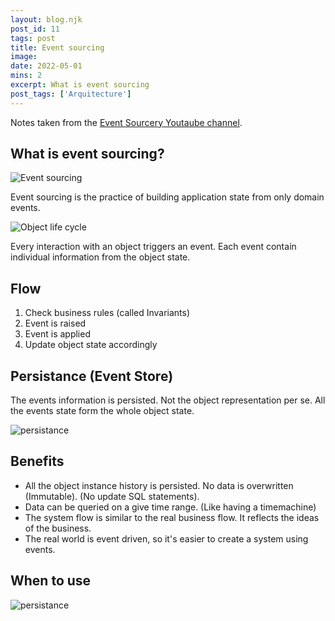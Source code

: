 ```yaml
---
layout: blog.njk
post_id: 11
tags: post
title: Event sourcing
image: 
date: 2022-05-01
mins: 2
excerpt: What is event sourcing
post_tags: ['Arquitecture']
---
```


Notes taken from the [Event Sourcery Youtaube channel](https://www.youtube.com/watch?v=FIQyJrxkS3M).

## What is event sourcing?

![Event sourcing](/assets/images/blog/11/event-sourcing.jpg)

Event sourcing is the practice of building application state from only domain events.

![Object life cycle](/assets/images/blog/11/object-life-cycle.jpg)

Every interaction with an object triggers an event. Each event contain individual information from the object state.

## Flow

1. Check business rules (called Invariants)
2. Event is raised
3. Event is applied
4. Update object state accordingly

## Persistance (Event Store)

The events information is persisted. Not the object representation per se. All the events state form the whole object state.

![persistance](/assets/images/blog/11/event-persistance.jpg)

## Benefits

- All the object instance history is persisted. No data is overwritten (Immutable). (No update SQL statements).
- Data can be queried on a give time range. (Like having a timemachine)
- The system flow is similar to the real business flow. It reflects the ideas of the business.
- The real world is event driven, so it's easier to create a system using events.

## When to use

![persistance](/assets/images/blog/11/when-to-use.jpg)